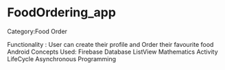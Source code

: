 # FoodOrdering_app

Category:Food Order

Functionality : User can create their profile and Order their favourite food
Android Concepts Used: Firebase Database ListView Mathematics Activity LifeCycle Asynchronous Programming

